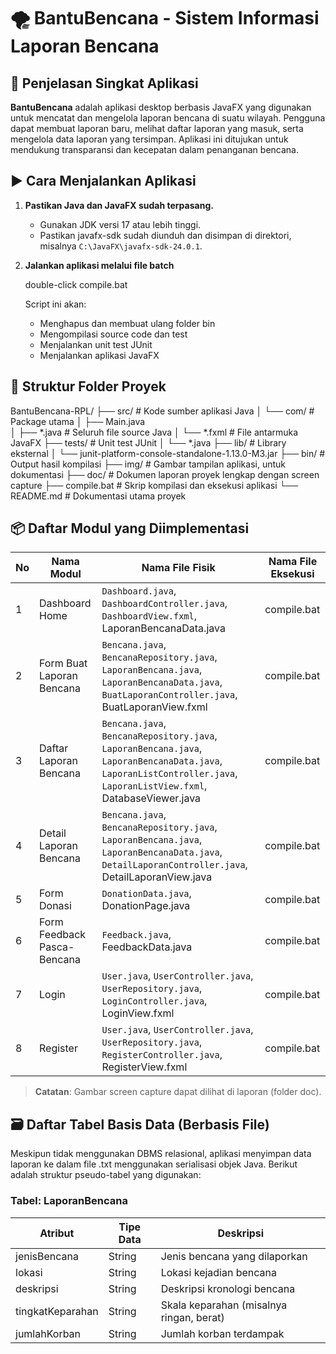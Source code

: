 # 🌪️ BantuBencana - Sistem Informasi Laporan Bencana

## 🧾 Penjelasan Singkat Aplikasi

**BantuBencana** adalah aplikasi desktop berbasis JavaFX yang digunakan untuk mencatat dan mengelola laporan bencana di suatu wilayah. Pengguna dapat membuat laporan baru, melihat daftar laporan yang masuk, serta mengelola data laporan yang tersimpan. Aplikasi ini ditujukan untuk mendukung transparansi dan kecepatan dalam penanganan bencana.


## ▶️ Cara Menjalankan Aplikasi

1. **Pastikan Java dan JavaFX sudah terpasang.**

   * Gunakan JDK versi 17 atau lebih tinggi.
   * Pastikan javafx-sdk sudah diunduh dan disimpan di direktori, misalnya `C:\JavaFX\javafx-sdk-24.0.1`.


3. **Jalankan aplikasi melalui file batch**

   

   double-click compile.bat
   


   Script ini akan:

   * Menghapus dan membuat ulang folder bin
   * Mengompilasi source code dan test
   * Menjalankan unit test JUnit
   * Menjalankan aplikasi JavaFX


## 📁 Struktur Folder Proyek

BantuBencana-RPL/
├── src/                      # Kode sumber aplikasi Java
│   └── com/                 # Package utama
│       ├── Main.java  
│       ├── *.java          # Seluruh file source Java
│       └── *.fxml          # File antarmuka JavaFX
├── tests/                   # Unit test JUnit
│   └── *.java
├── lib/                     # Library eksternal
│   └── junit-platform-console-standalone-1.13.0-M3.jar
├── bin/                     # Output hasil kompilasi
├── img/                     # Gambar tampilan aplikasi, untuk dokumentasi
├── doc/                     # Dokumen laporan proyek lengkap dengan screen capture
├── compile.bat              # Skrip kompilasi dan eksekusi aplikasi
└── README.md                # Dokumentasi utama proyek
## 📦 Daftar Modul yang Diimplementasi

| No | Nama Modul                  | Nama File Fisik                                                                                                                                       | Nama File Eksekusi |
|----|-----------------------------|-------------------------------------------------------------------------------------------------------------------------------------------------------|---------------------|
| 1  | Dashboard Home              | `Dashboard.java`, `DashboardController.java`, `DashboardView.fxml`, LaporanBencanaData.java                                                        | compile.bat       |
| 2  | Form Buat Laporan Bencana  | `Bencana.java`, `BencanaRepository.java`, `LaporanBencana.java`, `LaporanBencanaData.java`, `BuatLaporanController.java`, BuatLaporanView.fxml    | compile.bat       |
| 3  | Daftar Laporan Bencana     | `Bencana.java`, `BencanaRepository.java`, `LaporanBencana.java`, `LaporanBencanaData.java`, `LaporanListController.java`, `LaporanListView.fxml`, DatabaseViewer.java | compile.bat       |
| 4  | Detail Laporan Bencana     | `Bencana.java`, `BencanaRepository.java`, `LaporanBencana.java`, `LaporanBencanaData.java`, `DetailLaporanController.java`, DetailLaporanView.java | compile.bat       |
| 5  | Form Donasi                | `DonationData.java`, DonationPage.java                                                                                                              | compile.bat       |
| 6  | Form Feedback Pasca-Bencana | `Feedback.java`, FeedbackData.java                                                                                                                  | compile.bat       |
| 7  | Login                      | `User.java`, `UserController.java`, `UserRepository.java`, `LoginController.java`, LoginView.fxml                                                  | compile.bat       |
| 8  | Register                   | `User.java`, `UserController.java`, `UserRepository.java`, `RegisterController.java`, RegisterView.fxml                                            | compile.bat       |

> **Catatan**: Gambar screen capture dapat dilihat di laporan (folder doc).


## 🗃️ Daftar Tabel Basis Data (Berbasis File)

Meskipun tidak menggunakan DBMS relasional, aplikasi menyimpan data laporan ke dalam file .txt menggunakan serialisasi objek Java. Berikut adalah struktur pseudo-tabel yang digunakan:

### Tabel: LaporanBencana

| Atribut            | Tipe Data | Deskripsi                                |
| ------------------ | --------- | ---------------------------------------- |
| jenisBencana     | String    | Jenis bencana yang dilaporkan            |
| lokasi           | String    | Lokasi kejadian bencana                  |
| deskripsi        | String    | Deskripsi kronologi bencana              |
| tingkatKeparahan | String    | Skala keparahan (misalnya ringan, berat) |
| jumlahKorban     | String    | Jumlah korban terdampak                  |